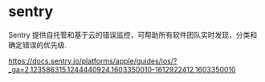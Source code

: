 # sentry

Sentry 提供自托管和基于云的错误监控，可帮助所有软件团队实时发现，分类和确定错误的优先级.

https://docs.sentry.io/platforms/apple/guides/ios/?_ga=2.123586315.1244440924.1603350010-1612922412.1603350010
